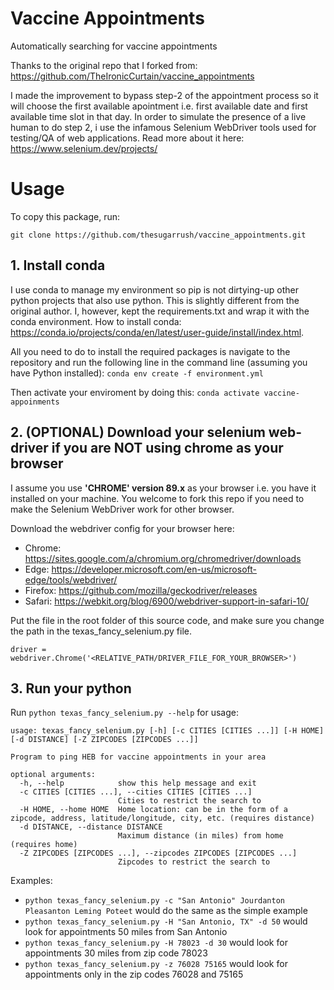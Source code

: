 # Vaccine Appointments
Automatically searching for vaccine appointments

Thanks to the original repo that I forked from: https://github.com/TheIronicCurtain/vaccine_appointments

I made the improvement to bypass step-2 of the appointment process so it will choose the first available apointment i.e. first available date and first available time slot in that day. 
In order to simulate the presence of a live human to do step 2, i use the infamous Selenium WebDriver tools used for testing/QA of web applications. 
Read more about it here: https://www.selenium.dev/projects/

# Usage

To copy this package, run:

`git clone https://github.com/thesugarrush/vaccine_appointments.git`

## 1. Install conda

I use conda to manage my environment so pip is not dirtying-up other python projects that also use python. This is slightly different from the original author. I, however, kept the requirements.txt and wrap it with the conda environment.
How to install conda: https://conda.io/projects/conda/en/latest/user-guide/install/index.html. 

All you need to do to install the required packages is navigate to the repository and run the following line in the command line (assuming you have Python installed):
`conda env create -f environment.yml`

Then activate your enviroment by doing this:
`conda activate vaccine-appoinments`


## 2. (OPTIONAL) Download your selenium web-driver if you are NOT using chrome as your browser

I assume you use <b>'CHROME'  version 89.x</b> as your browser i.e. you have it installed on your machine. You welcome to fork this repo if you need to make the Selenium WebDriver work for other browser.

Download the webdriver config for your browser here: 

- Chrome:	https://sites.google.com/a/chromium.org/chromedriver/downloads
- Edge:	https://developer.microsoft.com/en-us/microsoft-edge/tools/webdriver/
- Firefox:	https://github.com/mozilla/geckodriver/releases
- Safari:	https://webkit.org/blog/6900/webdriver-support-in-safari-10/

Put the file in the root folder of this source code, and make sure you change the path in the texas_fancy_selenium.py file.

`driver = webdriver.Chrome('<RELATIVE_PATH/DRIVER_FILE_FOR_YOUR_BROWSER>')`



## 3. Run your python

Run `python texas_fancy_selenium.py --help` for usage:

```
usage: texas_fancy_selenium.py [-h] [-c CITIES [CITIES ...]] [-H HOME] [-d DISTANCE] [-Z ZIPCODES [ZIPCODES ...]]

Program to ping HEB for vaccine appointments in your area

optional arguments:
  -h, --help            show this help message and exit
  -c CITIES [CITIES ...], --cities CITIES [CITIES ...]
                        Cities to restrict the search to
  -H HOME, --home HOME  Home location: can be in the form of a zipcode, address, latitude/longitude, city, etc. (requires distance)
  -d DISTANCE, --distance DISTANCE
                        Maximum distance (in miles) from home (requires home)
  -Z ZIPCODES [ZIPCODES ...], --zipcodes ZIPCODES [ZIPCODES ...]
                        Zipcodes to restrict the search to

```
Examples:

 - `python texas_fancy_selenium.py -c "San Antonio" Jourdanton Pleasanton Leming Poteet` would do the same as the simple example
 - `python texas_fancy_selenium.py -H "San Antonio, TX" -d 50` would look for appointments 50 miles from San Antonio
 - `python texas_fancy_selenium.py -H 78023 -d 30` would look for appointments 30 miles from zip code 78023
 - `python texas_fancy_selenium.py -z 76028 75165` would look for appointments only in the zip codes 76028 and 75165